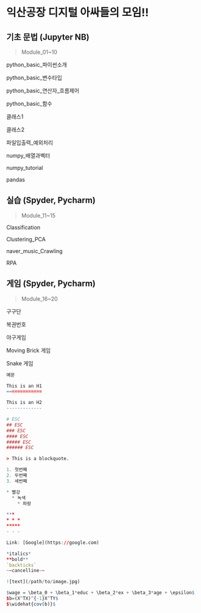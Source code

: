 # 익산공장 디지털 아싸들의 모임!!

## 기초 문법 (Jupyter NB)
> Module_01~10

python_basic_파이썬소개

python_basic_변수타입

python_basic_연산자_흐름제어

python_basic_함수

클래스1

클래스2

파일입출력_예외처리

numpy_배열과벡터

numpy_tutorial

pandas

## 실습 (Spyder, Pycharm)
> Module_11~15

Classification

Clustering_PCA

naver_music_Crawling

RPA

## 게임 (Spyder, Pycharm)
> Module_16~20

구구단

복권번호

야구게임

Moving Brick 게임

Snake 게임


```r
예문

This is an H1
=============

This is an H2
-------------

# ESC
## ESC
### ESC
#### ESC
##### ESC
###### ESC

> This is a blockquote.

1. 첫번째
2. 두번째
3. 세번째

* 빨강
  * 녹색
    * 파랑

***
* * *
*****
- - -

Link: [Google](https://google.com)

*italics*
**bold**
`backticks`
~~cancelline~~

![text](/path/to/image.jpg)

$wage = \beta_0 + \beta_1*educ + \beta_2*ex + \beta_3*age + \epsilon$
$b=(X^TX)^{-1}X^TY$
$\widehat{cov(b)}$
```
